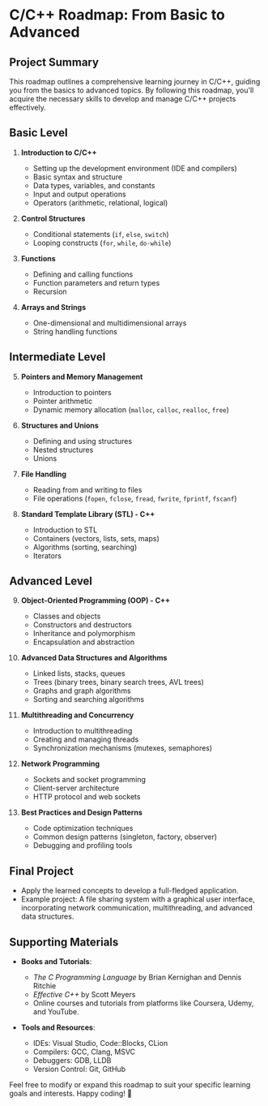 # C/C++ Roadmap: From Basic to Advanced

## Project Summary
This roadmap outlines a comprehensive learning journey in C/C++, guiding you from the basics to advanced topics. By following this roadmap, you'll acquire the necessary skills to develop and manage C/C++ projects effectively.

## Basic Level
1. **Introduction to C/C++**
   - Setting up the development environment (IDE and compilers)
   - Basic syntax and structure
   - Data types, variables, and constants
   - Input and output operations
   - Operators (arithmetic, relational, logical)

2. **Control Structures**
   - Conditional statements (`if`, `else`, `switch`)
   - Looping constructs (`for`, `while`, `do-while`)

3. **Functions**
   - Defining and calling functions
   - Function parameters and return types
   - Recursion

4. **Arrays and Strings**
   - One-dimensional and multidimensional arrays
   - String handling functions

## Intermediate Level
5. **Pointers and Memory Management**
   - Introduction to pointers
   - Pointer arithmetic
   - Dynamic memory allocation (`malloc`, `calloc`, `realloc`, `free`)

6. **Structures and Unions**
   - Defining and using structures
   - Nested structures
   - Unions

7. **File Handling**
   - Reading from and writing to files
   - File operations (`fopen`, `fclose`, `fread`, `fwrite`, `fprintf`, `fscanf`)

8. **Standard Template Library (STL) - C++**
   - Introduction to STL
   - Containers (vectors, lists, sets, maps)
   - Algorithms (sorting, searching)
   - Iterators

## Advanced Level
9. **Object-Oriented Programming (OOP) - C++**
   - Classes and objects
   - Constructors and destructors
   - Inheritance and polymorphism
   - Encapsulation and abstraction

10. **Advanced Data Structures and Algorithms**
    - Linked lists, stacks, queues
    - Trees (binary trees, binary search trees, AVL trees)
    - Graphs and graph algorithms
    - Sorting and searching algorithms

11. **Multithreading and Concurrency**
    - Introduction to multithreading
    - Creating and managing threads
    - Synchronization mechanisms (mutexes, semaphores)

12. **Network Programming**
    - Sockets and socket programming
    - Client-server architecture
    - HTTP protocol and web sockets

13. **Best Practices and Design Patterns**
    - Code optimization techniques
    - Common design patterns (singleton, factory, observer)
    - Debugging and profiling tools

## Final Project
- Apply the learned concepts to develop a full-fledged application.
- Example project: A file sharing system with a graphical user interface, incorporating network communication, multithreading, and advanced data structures.

## Supporting Materials
- **Books and Tutorials**:
  - *The C Programming Language* by Brian Kernighan and Dennis Ritchie
  - *Effective C++* by Scott Meyers
  - Online courses and tutorials from platforms like Coursera, Udemy, and YouTube.

- **Tools and Resources**:
  - IDEs: Visual Studio, Code::Blocks, CLion
  - Compilers: GCC, Clang, MSVC
  - Debuggers: GDB, LLDB
  - Version Control: Git, GitHub

Feel free to modify or expand this roadmap to suit your specific learning goals and interests. Happy coding! 🚀
